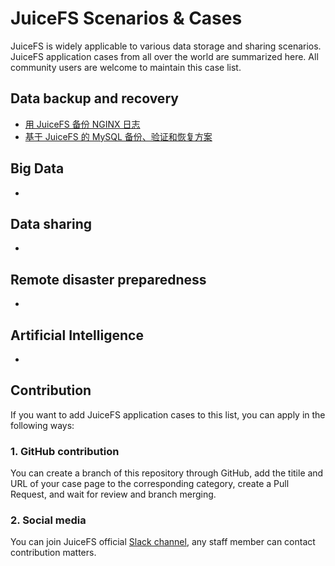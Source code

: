 # JuiceFS Scenarios & Cases

JuiceFS is widely applicable to various data storage and sharing scenarios. JuiceFS application cases from all over the world are summarized here. All community users are welcome to maintain this case list.

## Data backup and recovery

- [用 JuiceFS 备份 NGINX 日志](archive-nginx-log-in-juicefs.md)
- [基于 JuiceFS 的 MySQL 备份、验证和恢复方案]()

## Big Data

- 

## Data sharing

- 

## Remote disaster preparedness

- 

## Artificial Intelligence

- 

## Contribution

If you want to add JuiceFS application cases to this list, you can apply in the following ways:

### 1. GitHub contribution

You can create a branch of this repository through GitHub, add the titile and URL of your case page to the corresponding category, create a Pull Request, and wait for review and branch merging.

### 2. Social media

You can join JuiceFS official [Slack channel](https://juicefs.slack.com/), any staff member can contact contribution matters.

